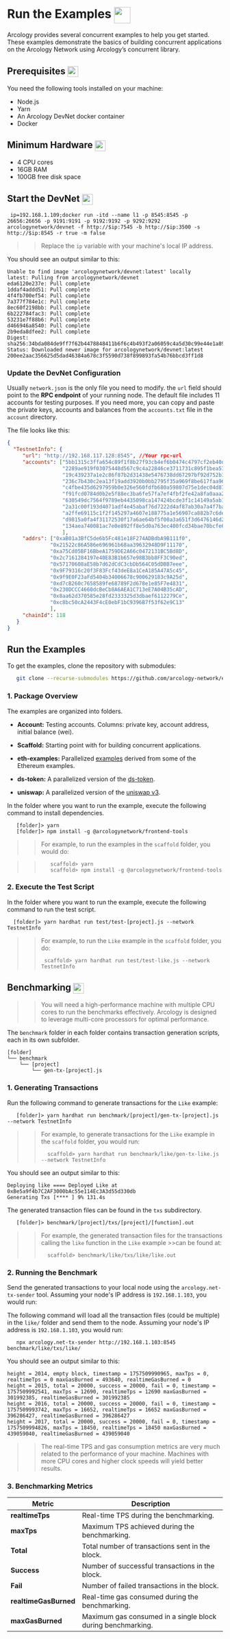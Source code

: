 <h1> Run the Examples  <img align="center" height="38" src="./img/home.svg">  </h1>

Arcology provides several concurrent examples to help you get started. These examples demonstrate the basics of building concurrent applications on the Arcology Network using Arcology’s concurrent library.


<h2> Prerequisites  <img align="center" height="25" src="./img/ruler.svg">  </h2>
You need the following tools installed on your machine:

- Node.js
- Yarn
- An Arcology DevNet docker container
- Docker

<h2> Minimum Hardware  <img align="center" height="25" src="./img/ruler.svg">  </h2>

- 4 CPU cores
- 16GB RAM
- 100GB free disk space
  
<h2> Start the DevNet <img align="center" height="25" src="./img/cloud.svg">  </h2>

```shell
 ip=192.168.1.109;docker run -itd --name l1 -p 8545:8545 -p 26656:26656 -p 9191:9191 -p 9192:9192 -p 9292:9292 arcologynetwork/devnet -f http://$ip:7545 -b http://$ip:3500 -s http://$ip:8545 -r true -m false
```
>> Replace the `ip` variable with your machine's local IP address.

You should see an output similar to this:

```shell
Unable to find image 'arcologynetwork/devnet:latest' locally
latest: Pulling from arcologynetwork/devnet
eda6120e237e: Pull complete 
1ddaf4addd51: Pull complete 
4f4fb700ef54: Pull complete 
7a377f784e1c: Pull complete 
8ec60f2198bb: Pull complete 
6b222784fac3: Pull complete 
53231e7f88b6: Pull complete 
d466946a8540: Pull complete 
2b9eda8dfee2: Pull complete 
Digest: sha256:34bda084de9ff7f62b4478848411b6f6c4b493f2a06059c4a5d30c99e44e1a89
Status: Downloaded newer image for arcologynetwork/devnet:latest
200ee2aac356625d5dad46384a678c3f5590d738f899893fa54b76bbcd3ff1d8
```

### Update the DevNet Configuration

Usually `network.json` is the only file you need to modify. the `url` field should point to
the **RPC endpoint** of your running node. The default file includes 11 accounts for
testing purposes. If you need more, you can copy and paste the private keys, accounts and
balances from the `accounts.txt` file in the `account` directory.

The file looks like this:
```json
{
  "TestnetInfo": {
     "url": "http://192.168.117.128:8545", //Your rpc-url
     "accounts": ["5bb1315c3ffa654c89f1f8b27f93cb4ef6b0474c4797cf2eb40d1bdd98dc26e7",
                  "2289ae919f03075448d567c9c4a22846ce3711731c895f1bea572cef25bb346f",
                  "19c439237a1e2c86f87b2d31438e5476738dd67297bf92d752b16bdb4ff37aa2",
                  "236c7b430c2ea13f19add3920b0bb2795f35a969f8be617faa9629bc5f6201f1",
                  "c4fbe435d6297959b0e326e560fdfb680a59807d75e1dec04d873fcd5b36597b",
                  "f91fcd0784d0b2e5f88ec3ba6fe57fa7ef4fbf2fe42a8fa0aaa22625d2147a7a",
                  "630549dc7564f9789eb4435098ca147424bcde3f1c14149a5ab18e826868f337",
                  "2a31c00f193d4071adf4e45abaf76d7222d4af87ab30a7a4f7bae51e28aceb0a",
                  "a2ffe69115c1f2f145297a4607e188775a1e56907ca882b7c6def550f218fa84",
                  "d9815a0fa4f31172530f17a6ae64bf5f00a3a651f3d6476146d2c62ae5527dc4",
                  "134aea740081ac7e0e892ff8e5d0a763ec400fcd34bae70bcfe6dae3aceeb7f0"
                  ],
     "addrs": ["0xaB01a3BfC5de6b5Fc481e18F274ADBdbA9B111f0",
              "0x21522c86A586e696961b68aa39632948D9F11170",
              "0xa75Cd05BF16BbeA1759DE2A66c0472131BC5Bd8D",
              "0x2c7161284197e40E83B1b657e98B3bb8FF3C90ed",
              "0x57170608aE58b7d62dCdC3cbDb564C05dDBB7eee",
              "0x9F79316c20f3F83Fcf43deE8a1CeA185A47A5c45",
              "0x9f9E0F23aFd5404b34006678c900629183c9A25d",
              "0xd7cB260c7658589fe68789F2d678e1e85F7e4831",
              "0x230DCCC4660dcBeCb8A6AEA1C713eE7A04B35cAD",
              "0x8aa62d370585e28fd2333325d3dbaef6112279Ce",
              "0xc8bc50cA2443F4cE0ebF1bC9396B7f53f62e9C13"
              ],
     "chainId": 118
   }
}
```

## Run the Examples 

To get the examples, clone the repository with submodules:

```bash 
   git clone --recurse-submodules https://github.com/arcology-network/examples.git
```

###  1. Package Overview
The examples are organized into folders.

- **Account:** Testing accounts. Columns: private key, account address, initial balance (wei).

- **Scaffold:** Starting point with for building concurrent applications.
  
- **eth-examples:** Parallelized [examples](https://docs.soliditylang.org/en/v0.8.24/solidity-by-example.html) derived from some of the Ethereum examples. 

- **ds-token:** A parallelized version of the [ds-token](https://github.com/dapphub/ds-token).									

- **uniswap:** A parallelized version of the [uniswap v3](https://github.com/Uniswap/uniswap-v3-core).
  
In the folder where you want to run the example, execute the following command to install dependencies.
					
```shell
   [folder]> yarn
   [folder]> npm install -g @arcologynetwork/frontend-tools
```

>> For example, to run the examples in the `scaffold` folder, you would do:

>>```shell
>>    scaffold> yarn
>>    scaffold> npm install -g @arcologynetwork/frontend-tools
>>```



### 2. Execute the Test Script

In the folder where you want to run the example, execute the following command to run the test script.
```shell 
  [folder]> yarn hardhat run test/test-[project].js --network TestnetInfo
```

>> For example, to run the `Like` example in the `scaffold` folder, you do:
>>```shell
>>  scaffold> yarn hardhat run test/test-like.js --network TestnetInfo
>>```
											

## Benchmarking <img align="center" height="25" src="./img/running.svg"> 
>> You will need a high-performance machine with multiple CPU cores to run the benchmarks effectively. Arcology is designed to leverage multi-core processors for optimal performance.

The `benchmark` folder in each folder contains transaction generation scripts, each in its own subfolder.

```
[folder]
└── benchmark
    └── [project]
        └── gen-tx-[project].js

```

### 1. Generating Transactions
Run the following command to generate transactions for the `Like` example:

```shell
   [folder]> yarn hardhat run benchmark/[project]/gen-tx-[project].js --network TestnetInfo
```
>> For example, to generate transactions for the `Like` example in the `scaffold` folder, you would run:
>>```shell
>>   scaffold> yarn hardhat run benchmark/like/gen-tx-like.js --network TestnetInfo
>>```


You should see an output similar to this:

```shell
Deploying like ==== Deployed Like at 0xBe5a9f4b7C2AF3000bAc55e114Ec3A3d55d330db 
Generating Txs [**** ] 9% 131.4s
```

The generated transaction files can be found in the `txs` subdirectory. 

```shell
   [folder]> benchmark/[project]/txs/[project]/[function].out
```

>>For example, the generated transaction files for the transactions calling the `like` function in the `Like` example >>can be found at:
>>```shell
>>   scaffold> benchmark/like/txs/like/like.out
>>```

### 2. Running the Benchmark

Send the generated transactions to your local node using the `arcology.net-tx-sender` tool. Assuming your node's IP address is `192.168.1.103`, you would run:

The following command will load all the transaction files (could be multiple) in the `like/` folder and send them to the node.
Assuming your node's IP address is `192.168.1.103`, you would run:

```shell
   npx arcology.net-tx-sender http://192.168.1.103:8545 benchmark/like/txs/like/
```  

You should see an output similar to this:

```shell 
height = 2014, empty block, timestamp = 1757509990965, maxTps = 0, realtimeTps = 0 maxGasBurned = 493640, realtimeGasBurned = 0 
height = 2015, total = 20000, success = 20000, fail = 0, timestamp = 1757509992541, maxTps = 12690, realtimeTps = 12690 maxGasBurned = 301992385, realtimeGasBurned = 301992385 
height = 2016, total = 20000, success = 20000, fail = 0, timestamp = 1757509993742, maxTps = 16652, realtimeTps = 16652 maxGasBurned = 396286427, realtimeGasBurned = 396286427 
height = 2017, total = 20000, success = 20000, fail = 0, timestamp = 1757509994826, maxTps = 18450, realtimeTps = 18450 maxGasBurned = 439059040, realtimeGasBurned = 439059040
```

>> The real-time TPS and gas consumption metrics are very much related to the performance of your machine.
>> Machines with more CPU cores and higher clock speeds will yield better results.


### 3. Benchmarking Metrics

| Metric                | Description                                                 |
| --------------------- | ----------------------------------------------------------- |
| **realtimeTps**       | Real-time TPS during the benchmarking.                      |
| **maxTps**            | Maximum TPS achieved during the benchmarking.               |
| **Total**             | Total number of transactions sent in the block.             |
| **Success**           | Number of successful transactions in the block.             |
| **Fail**              | Number of failed transactions in the block.                 |
| **realtimeGasBurned** | Real-time gas consumed during the benchmarking.             |
| **maxGasBurned**      | Maximum gas consumed in a single block during benchmarking. |
